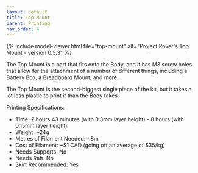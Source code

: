 ```yaml
---
layout: default
title: Top Mount
parent: Printing
nav_order: 4
---
```


{% include model-viewer.html file="top-mount" alt="Project Rover's Top Mount - version 0.5.3" %}

The Top Mount is a part that fits onto the Body, and it has M3 screw holes that allow for the attachment of a number of different things, including a Battery Box, a Breadboard Mount, and more.

The Top Mount is the second-biggest single piece of the kit, but it takes a lot less plastic to print it than the Body takes.

Printing Specifications:

- Time: 2 hours 43 minutes (with 0.3mm layer height) - 8 hours (with 0.15mm layer height)
- Weight: ~24g
- Metres of Filament Needed: ~8m
- Cost of Filament: ~$1 CAD (going off an average of $35/kg)
- Needs Supports: No
- Needs Raft: No
- Skirt Recommended: Yes
